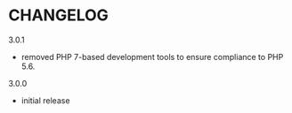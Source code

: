 CHANGELOG
=========

3.0.1
- removed PHP 7-based development tools to ensure compliance to PHP 5.6.

3.0.0
- initial release